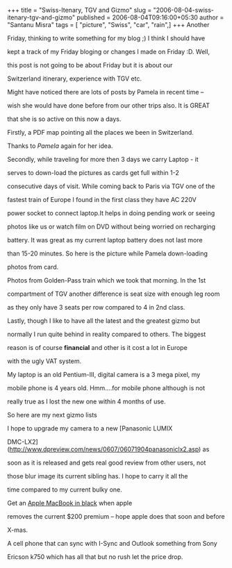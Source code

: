 +++
title = "Swiss-Itenary, TGV and Gizmo"
slug = "2006-08-04-swiss-itenary-tgv-and-gizmo"
published = 2006-08-04T09:16:00+05:30
author = "Santanu Misra"
tags = [ "picture", "Swiss", "car", "rain",]
+++
Another
Friday, thinking to write something for my blog ;) I think I should have
kept a track of my Friday bloging or changes I made on Friday :D. Well,
this post is not going to be about Friday but it is about our
Switzerland itinerary, experience with TGV etc.

  
Might have noticed there are lots of posts by Pamela in recent time –
wish she would have done before from our other trips also. It is GREAT
that she is so active on this now a days.

  
Firstly, a PDF map pointing all the places we been in Switzerland.
Thanks to *Pamela* again for her idea.

  


Secondly, while traveling for more then 3 days we carry Laptop - it
serves to down-load the pictures as cards get full within 1-2
consecutive days of visit. While coming back to Paris via TGV one of the
fastest train of Europe I found in the first class they have AC 220V
power socket to connect laptop.It helps in doing pending work or seeing
photos like us or watch film on DVD without being worried on recharging
battery. It was great as my current laptop battery does not last more
than 15-20 minutes. So here is the picture while Pamela down-loading
photos from card.

  



Photos from Golden-Pass train which we took that morning. In the 1st
compartment of TGV another difference is seat size with enough leg room
as they only have 3 seats per row compared to 4 in 2nd class.

Lastly, though I like to have all the latest and the greatest gizmo but
normally I run quite behind in reality compared to others. The biggest
reason is of course **financial** and other is it cost a lot in Europe
with the ugly VAT system.

  
My laptop is an old Pentium-III, digital camera is a 3 mega pixel, my
mobile phone is 4 years old. Hmm....for mobile phone although is not
really true as I lost the new one within 4 months of use.

So here are my next gizmo lists

  
I hope to upgrade my camera to a new [Panasonic LUMIX
DMC-LX2](http://www.dpreview.com/news/0607/06071904panasoniclx2.asp) as
soon as it is released and gets real good review from other users, not
those blur image its current sibling has. I hope to carry it all the
time compared to my current bulky one.

  
Get an [Apple MacBook in black](http://www.apple.com/mac/) when apple
removes the current $200 premium – hope apple does that soon and before
X-mas.

  
A cell phone that can sync with I-Sync and Outlook something from Sony
Ericson k750 which has all that but no rush let the price drop.
